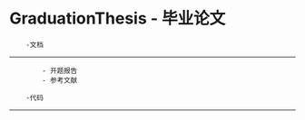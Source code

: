 GraduationThesis - 毕业论文
================
		-文档
-----------------
			- 开题报告
			- 参考文献
	
		-代码
-----------------